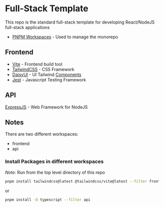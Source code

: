 # Full-Stack Template

This repo is the standard full-stack template for developing React/NodeJS full-stack applications

- [PNPM Workspaces](https://pnpm.io/workspaces) - Used to manage the monorepo

## Frontend

- [Vite](https://vite.dev/) - Frontend build tool
- [TailwindCSS](https://tailwindcss.com/) - CSS Framework
- [DaisyUI](https://daisyui.com/) - UI Tailwind [Components](https://daisyui.com/components/)
- [Jest](https://jestjs.io/) - Javascript Testing Framework

## API

[ExpressJS](https://expressjs.com/) - Web Framework for NodeJS

## Notes

There are two different workspaces:
- frontend
- api

### Install Packages in different workspaces

_Note_: Run from the top level directory of this repo

```bash
pnpm install tailwindcss@latest @tailwindcss/vite@latest --filter frontend
```

or

```bash
pnpm install -D typescript --filter api
```